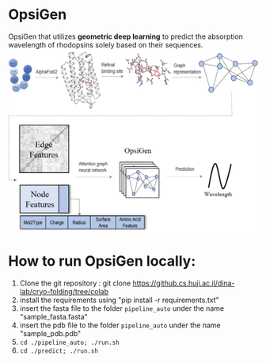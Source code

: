 # OpsiGen

OpsiGen that utilizes **geometric deep learning** to predict the absorption wavelength of rhodopsins solely based on their sequences.
![Main Figure](Images/main_figure.png)

# How to run OpsiGen locally:
1. Clone the git repository : git clone https://github.cs.huji.ac.il/dina-lab/cryo-folding/tree/colab
2. install the requirements using "pip install -r requirements.txt"
3. insert the fasta file to the folder `pipeline_auto` under the name "sample_fasta.fasta"
4. insert the pdb file to the folder `pipeline_auto` under the name "sample_pdb.pdb"
5. `cd ./pipeline_auto; ./run.sh`
6. `cd ./predict; ./run.sh`

